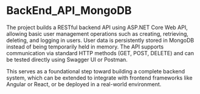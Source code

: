 # BackEnd_API_MongoDB

The project builds a RESTful backend API using ASP.NET Core Web API, allowing basic user management operations such as creating, retrieving, 
deleting, and logging in users. User data is persistently stored in MongoDB instead of being temporarily held in memory. The API supports 
communication via standard HTTP methods (GET, POST, DELETE) and can be tested directly using Swagger UI or Postman.

This serves as a foundational step toward building a complete backend system, which can be extended to integrate with frontend frameworks 
like Angular or React, or be deployed in a real-world environment.